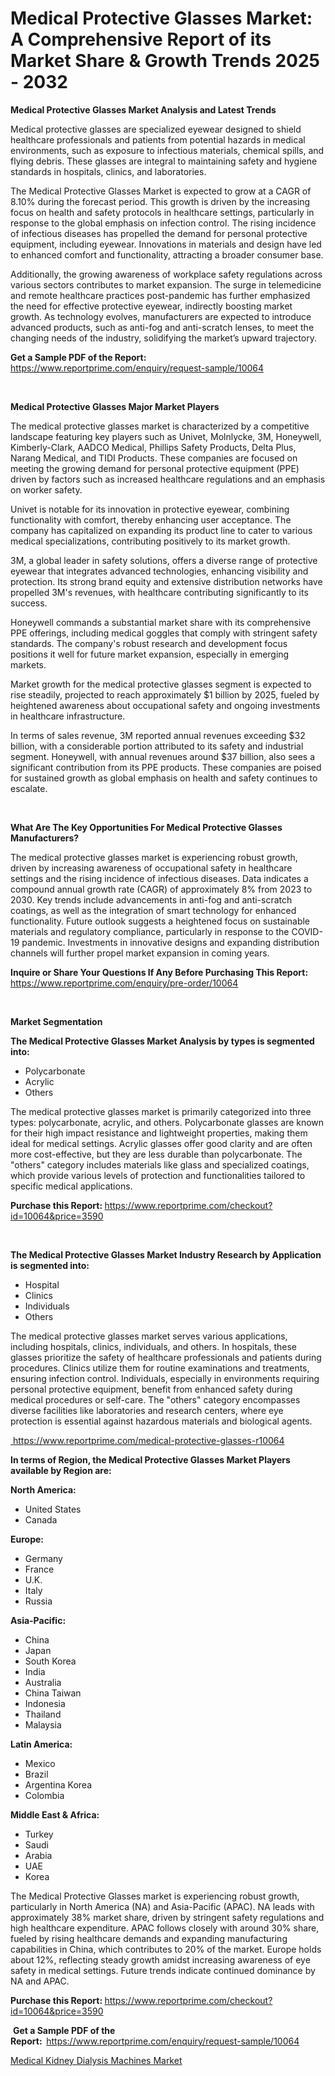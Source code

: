 <p><h1>Medical Protective Glasses Market: A Comprehensive Report of its Market Share & Growth Trends 2025 - 2032</h1></p><p><strong>Medical Protective Glasses Market Analysis and Latest Trends</strong></p>
<p><p>Medical protective glasses are specialized eyewear designed to shield healthcare professionals and patients from potential hazards in medical environments, such as exposure to infectious materials, chemical spills, and flying debris. These glasses are integral to maintaining safety and hygiene standards in hospitals, clinics, and laboratories.</p><p>The Medical Protective Glasses Market is expected to grow at a CAGR of 8.10% during the forecast period. This growth is driven by the increasing focus on health and safety protocols in healthcare settings, particularly in response to the global emphasis on infection control. The rising incidence of infectious diseases has propelled the demand for personal protective equipment, including eyewear. Innovations in materials and design have led to enhanced comfort and functionality, attracting a broader consumer base.</p><p>Additionally, the growing awareness of workplace safety regulations across various sectors contributes to market expansion. The surge in telemedicine and remote healthcare practices post-pandemic has further emphasized the need for effective protective eyewear, indirectly boosting market growth. As technology evolves, manufacturers are expected to introduce advanced products, such as anti-fog and anti-scratch lenses, to meet the changing needs of the industry, solidifying the market’s upward trajectory.</p></p>
<p><strong>Get a Sample PDF of the Report:&nbsp;</strong> <a href="https://www.reportprime.com/enquiry/request-sample/10064?utm_campaign=2396&utm_medium=2&utm_source=Github&utm_content=ia&utm_term=20032025&utm_id=medical-protective-glasses">https://www.reportprime.com/enquiry/request-sample/10064</a></p>
<p>&nbsp;</p>
<p><strong>Medical Protective Glasses Major Market Players</strong></p>
<p><p>The medical protective glasses market is characterized by a competitive landscape featuring key players such as Univet, Molnlycke, 3M, Honeywell, Kimberly-Clark, AADCO Medical, Phillips Safety Products, Delta Plus, Narang Medical, and TIDI Products. These companies are focused on meeting the growing demand for personal protective equipment (PPE) driven by factors such as increased healthcare regulations and an emphasis on worker safety.</p><p>Univet is notable for its innovation in protective eyewear, combining functionality with comfort, thereby enhancing user acceptance. The company has capitalized on expanding its product line to cater to various medical specializations, contributing positively to its market growth.</p><p>3M, a global leader in safety solutions, offers a diverse range of protective eyewear that integrates advanced technologies, enhancing visibility and protection. Its strong brand equity and extensive distribution networks have propelled 3M's revenues, with healthcare contributing significantly to its success.</p><p>Honeywell commands a substantial market share with its comprehensive PPE offerings, including medical goggles that comply with stringent safety standards. The company's robust research and development focus positions it well for future market expansion, especially in emerging markets.</p><p>Market growth for the medical protective glasses segment is expected to rise steadily, projected to reach approximately $1 billion by 2025, fueled by heightened awareness about occupational safety and ongoing investments in healthcare infrastructure. </p><p>In terms of sales revenue, 3M reported annual revenues exceeding $32 billion, with a considerable portion attributed to its safety and industrial segment. Honeywell, with annual revenues around $37 billion, also sees a significant contribution from its PPE products. These companies are poised for sustained growth as global emphasis on health and safety continues to escalate.</p></p>
<p>&nbsp;</p>
<p><strong>What Are The Key Opportunities For Medical Protective Glasses Manufacturers?</strong></p>
<p><p>The medical protective glasses market is experiencing robust growth, driven by increasing awareness of occupational safety in healthcare settings and the rising incidence of infectious diseases. Data indicates a compound annual growth rate (CAGR) of approximately 8% from 2023 to 2030. Key trends include advancements in anti-fog and anti-scratch coatings, as well as the integration of smart technology for enhanced functionality. Future outlook suggests a heightened focus on sustainable materials and regulatory compliance, particularly in response to the COVID-19 pandemic. Investments in innovative designs and expanding distribution channels will further propel market expansion in coming years.</p></p>
<p><strong>Inquire or Share Your Questions If Any Before Purchasing This Report:</strong> <a href="https://www.reportprime.com/enquiry/pre-order/10064?utm_campaign=2396&utm_medium=2&utm_source=Github&utm_content=ia&utm_term=20032025&utm_id=medical-protective-glasses">https://www.reportprime.com/enquiry/pre-order/10064</a></p>
<p>&nbsp;</p>
<p><strong>Market Segmentation</strong></p>
<p><strong>The Medical Protective Glasses Market Analysis by types is segmented into:</strong></p>
<p><ul><li>Polycarbonate</li><li>Acrylic</li><li>Others</li></ul></p>
<p><p>The medical protective glasses market is primarily categorized into three types: polycarbonate, acrylic, and others. Polycarbonate glasses are known for their high impact resistance and lightweight properties, making them ideal for medical settings. Acrylic glasses offer good clarity and are often more cost-effective, but they are less durable than polycarbonate. The "others" category includes materials like glass and specialized coatings, which provide various levels of protection and functionalities tailored to specific medical applications.</p></p>
<p><strong>Purchase this Report:&nbsp;</strong><a href="https://www.reportprime.com/checkout?id=10064&price=3590&utm_campaign=2396&utm_medium=2&utm_source=Github&utm_content=ia&utm_term=20032025&utm_id=medical-protective-glasses">https://www.reportprime.com/checkout?id=10064&price=3590</a></p>
<p>&nbsp;</p>
<p><strong>The Medical Protective Glasses Market Industry Research by Application is segmented into:</strong></p>
<p><ul><li>Hospital</li><li>Clinics</li><li>Individuals</li><li>Others</li></ul></p>
<p><p>The medical protective glasses market serves various applications, including hospitals, clinics, individuals, and others. In hospitals, these glasses prioritize the safety of healthcare professionals and patients during procedures. Clinics utilize them for routine examinations and treatments, ensuring infection control. Individuals, especially in environments requiring personal protective equipment, benefit from enhanced safety during medical procedures or self-care. The "others" category encompasses diverse facilities like laboratories and research centers, where eye protection is essential against hazardous materials and biological agents.</p></p>
<p><a href="https://www.reportprime.com/medical-protective-glasses-r10064?utm_campaign=2396&utm_medium=2&utm_source=Github&utm_content=ia&utm_term=20032025&utm_id=medical-protective-glasses">&nbsp;https://www.reportprime.com/medical-protective-glasses-r10064</a></p>
<p><strong>In terms of Region, the Medical Protective Glasses Market Players available by Region are:</strong></p>
<p>
    <p> <strong> North America: </strong>
        <ul>
            <li>United States</li>
            <li>Canada</li>
        </ul>
        </p> 
    <p> <strong> Europe: </strong>
        <ul>
            <li>Germany</li>
            <li>France</li>
            <li>U.K.</li>
            <li>Italy</li>
            <li>Russia</li>
        </ul>
        </p> 
    <p> <strong> Asia-Pacific: </strong>
        <ul>
            <li>China</li>
            <li>Japan</li>
            <li>South Korea</li>
            <li>India</li>
            <li>Australia</li>
            <li>China Taiwan</li>
            <li>Indonesia</li>
            <li>Thailand</li>
            <li>Malaysia</li>
        </ul>
        </p> 
    <p> <strong> Latin America: </strong>
        <ul>
            <li>Mexico</li>
            <li>Brazil</li>
            <li>Argentina Korea</li>
            <li>Colombia</li>
        </ul>
        </p> 
    <p> <strong> Middle East & Africa: </strong>
        <ul>
            <li>Turkey</li>
            <li>Saudi</li>
            <li>Arabia</li>
            <li>UAE</li>
            <li>Korea</li>
        </ul>
    </p>
    </p>
<p><p>The Medical Protective Glasses market is experiencing robust growth, particularly in North America (NA) and Asia-Pacific (APAC). NA leads with approximately 38% market share, driven by stringent safety regulations and high healthcare expenditure. APAC follows closely with around 30% share, fueled by rising healthcare demands and expanding manufacturing capabilities in China, which contributes to 20% of the market. Europe holds about 12%, reflecting steady growth amidst increasing awareness of eye safety in medical settings. Future trends indicate continued dominance by NA and APAC.</p></p>
<p><strong>Purchase this Report: </strong><a href="https://www.reportprime.com/checkout?id=10064&price=3590&utm_campaign=2396&utm_medium=2&utm_source=Github&utm_content=ia&utm_term=20032025&utm_id=medical-protective-glasses">https://www.reportprime.com/checkout?id=10064&price=3590</a></p>
<p>&nbsp;<strong>Get a Sample PDF of the Report:&nbsp;&nbsp;</strong><a href="https://www.reportprime.com/enquiry/request-sample/10064?utm_campaign=2396&utm_medium=2&utm_source=Github&utm_content=ia&utm_term=20032025&utm_id=medical-protective-glasses">https://www.reportprime.com/enquiry/request-sample/10064</a></p>
<p><strong></strong></p>
<p><p><a href="https://github.com/gullattedenna/Market-Research-Report-List-1/blob/main/medical-kidney-dialysis-machines-market.md?utm_campaign=2396&utm_medium=2&utm_source=Github&utm_content=ia&utm_term=20032025&utm_id=medical-protective-glasses">Medical Kidney Dialysis Machines Market</a></p></p>